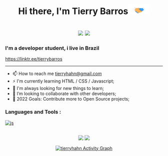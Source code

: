 <h1 align="center">Hi there, I'm Tierry Barros<img src="https://github.com/macagua/macagua/blob/master/assets/img/icons/handshake.gif" height="32px" alt="Connect with me" /> 

 <br>
 <br>
 
<div>
<a href=https://www.linkedin.com/in/tierry-barros-0013351a4/ target="_blank"><img src="https://img.shields.io/badge/-LinkedIn-%230077B5?style=for-the-badge&logo=linkedin&logoColor=white" target="_blank"></a>
<a href="https://www.instagram.com/tierrybarros/" target="_blank"><img src="https://img.shields.io/badge/Instagram-E4405F?style=for-the-badge&logo=instagram&logoColor=white" target="_blank"/></a>
</div>
 
### I'm a developer student, i live in Brazil 
https://linktr.ee/tierrybarros


---

- 📫 How to reach me tierryhahn@gmail.com
- ⚡ I'm currently learning HTML / CSS / Javascript;
- 🔭 I'm always looking for new things to learn;
- 👯 I’m looking to collaborate with other developers;
- 🥅 2022 Goals: Contribute more to Open Source projects;



### Languages and Tools :


<a href="https://www.javascript.com/" target="_blank">
     <img src="https://cdn.jsdelivr.net/gh/devicons/devicon/icons/javascript/javascript-original.svg" alt="js" width="45" height="45"/>
</a>


<br />
        
[facebook]: https://www.facebook.com/tierry.barros
[instagram]: https://www.instagram.com/tierrybarros/
[linkedin]: https://www.linkedin.com/in/tierry-barros-0013351a4/
[webdevplaylist]: https://www.youtube.com/playlist?list=PLkwxH9e_vrAJ0WbEsFA9W3I1W-g_BTsbt
[jsplaylist]: https://www.youtube.com/playlist?list=PLkwxH9e_vrALRJKu7wfXby3MKeflhTu6B
[cssplaylist]: https://www.youtube.com/playlist?list=PLkwxH9e_vrALSdvZuEh6gqQdmDoDIoqz4
[reactplaylist]: https://www.youtube.com/playlist?list=PLkwxH9e_vrAK4TdffpxKY3QGyHCpxFcQ0

<br>
        
<p align="center"><img height="180em" src="https://github-readme-stats.vercel.app/api?username=tierryhahn&show_icons=true&theme=great-gatsby&include_all_commits=true&count_private=true"/>
  <img height="180em" src="https://github-readme-stats.vercel.app/api/top-langs/?username=tierryhahn&layout=compact&langs_count=7&theme=great-gatsby"/>
</p>

<p align="center">
   <a href="https://github.com/tierryhahn/github-readme-activity-graph"><img alt="tierryhahn Activity Graph" src="https://activity-graph.herokuapp.com/graph?username=tierryhahn&bg_color=000&color=FFA500&line=FFA500&point=FFA500&hide_border=true" /></a>
</p>
